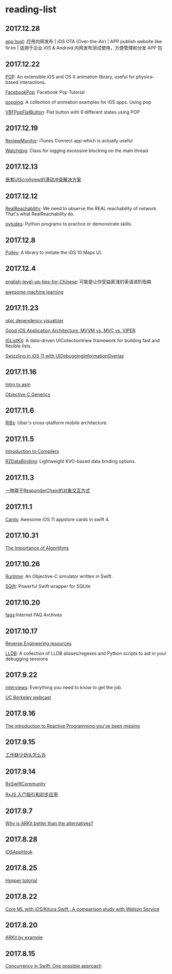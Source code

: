 # reading-list

## 2017.12.28
[app host](https://github.com/pluosi/app-host): 应用内网发布 | iOS OTA (Over-the-Air) | APP publish website like fir.im | 适用于企业 iOS & Android 内网发布测试使用，方便管理和分发 APP 包

## 2017.12.22
[POP](https://github.com/facebook/pop):
An extensible iOS and OS X animation library, useful for physics-based interactions.

[FacebookPop](https://github.com/maxmyers/FacebookPop):
Facebook Pop Tutorial

[popping](https://github.com/schneiderandre/popping): A collection of animation examples for iOS apps. Using pop


[VBFPopFlatButton](https://github.com/victorBaro/VBFPopFlatButton): 
Flat button with 9 different states using POP


## 2017.12.19
[ReviewMonitor](https://github.com/RishabhTayal/ReviewMonitor):  iTunes Connect app which is actually useful

[Watchdog](https://github.com/wojteklu/Watchdog): Class for logging excessive blocking on the main thread



## 2017.12.13
[嵌套UIScrollview的滑动冲突解决方案](http://www.jianshu.com/p/040772693872)

## 2017.12.12
[RealReachability](https://github.com/dustturtle/RealReachability):  We need to observe the REAL reachability of network. That's what RealReachability do.

[pytudes](https://github.com/norvig/pytudes):  Python programs to practice or demonstrate skills.

## 2017.12.8
[Pulley](https://github.com/52inc/Pulley): A library to imitate the iOS 10 Maps UI.


## 2017.12.4
[english-level-up-tips-for-Chinese](https://github.com/byoungd/english-level-up-tips-for-Chinese): 可能是让你受益匪浅的英语进阶指南

[awesome machine learning](https://github.com/josephmisiti/awesome-machine-learning)

## 2017.11.23
[objc dependency visualizer](https://github.com/PaulTaykalo/objc-dependency-visualizer)

[Good iOS Application Architecture: MVVM vs. MVC vs. VIPER](https://academy.realm.io/posts/krzysztof-zablocki-mDevCamp-ios-architecture-mvvm-mvc-viper/)

[IGListKit](https://github.com/Instagram/IGListKit): A data-driven UICollectionView framework for building fast and flexible lists. 

[Swizzling in iOS 11 with UIDebuggingInformationOverlay](https://www.raywenderlich.com/177890/swizzling-in-ios-11-with-uidebugginginformationoverlay)

## 2017.11.16
[Intro to asm](https://github.com/vedantk/intro-to-asm)

[Objective C Generics](http://drekka.ghost.io/objective-c-generics/)

## 2017.11.6
[RIBs](https://github.com/uber/RIBs): Uber's cross-platform mobile architecture.

## 2017.11.5
[Introduction to Compilers](https://github.com/ahoppen/introduction-to-compilers)

[RZDataBinding](https://github.com/Raizlabs/RZDataBinding): Lightweight KVO-based data binding options.


## 2017.11.3
[一种基于ResponderChain的对象交互方式](https://casatwy.com/responder_chain_communication.html)

## 2017.11.1
[Cards](https://github.com/PaoloCuscela/Cards): Awesome iOS 11 appstore cards in swift 4.


## 2017.10.31
[The Importance of Algorithms](https://www.topcoder.com/community/data-science/data-science-tutorials/the-importance-of-algorithms/)

## 2017.10.26
[Runtime](https://github.com/NSExceptional/Runtime): An Objective-C simulator written in Swift.

[SQift](https://github.com/Nike-Inc/SQift): Powerful Swift wrapper for SQLite

## 2017.10.20
[faqs](http://www.faqs.org/faqs/):Internet FAQ Archives

## 2017.10.17
[Reverse Engineering resources](https://github.com/wtsxDev/reverse-engineering)

[LLDB](https://github.com/DerekSelander/LLDB): A collection of LLDB aliases/regexes and Python scripts to aid in your debugging sessions


## 2017.9.22
[interviews](https://github.com/kdn251/interviews): Everything you need to know to get the job.

[UC Berkeley webcast](https://archive.org/details/ucberkeley-webcast)

## 2017.9.16

[The introduction to Reactive Programming you've been missing](https://gist.github.com/staltz/868e7e9bc2a7b8c1f754)

## 2017.9.15
[工作缺少劲头怎么办
](http://limboy.me/essay/2017/08/31/work-exhaust.html)

## 2017.9.14
[RxSwiftCommunity](https://github.com/RxSwiftCommunity)

[RxJS 入门指引和初步应用](https://zhuanlan.zhihu.com/p/25383159)

## 2017.9.7
[Why is ARKit better than the alternatives?
](https://medium.com/super-ventures-blog/why-is-arkit-better-than-the-alternatives-af8871889d6a)


## 2017.8.28
[iOSAppHook](https://github.com/Urinx/iOSAppHook)


## 2017.8.25
[Hopper tutorial](https://www.hopperapp.com/tutorial.html)

## 2017.8.22
[Core ML with iOS/Kitura Swift : A comparison study with Watson Service](https://developer.ibm.com/swift/2017/08/17/core-ml-kitura-swift%E2%80%A8-comparison-with-watson/?utm_campaign=This%2BWeek%2Bin%2BSwift)

## 2017.8.20
[ARKit by example](https://blog.markdaws.net/arkit-by-example-part-2-plane-detection-visualization-10f05876d53)


## 2017.8.15
[Concurrency in Swift: One possible approach](https://gist.github.com/lattner/31ed37682ef1576b16bca1432ea9f782)













